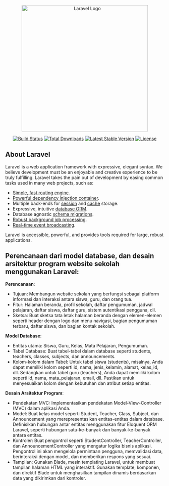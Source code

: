<p align="center"><a href="https://laravel.com" target="_blank"><img src="https://raw.githubusercontent.com/laravel/art/master/logo-lockup/5%20SVG/2%20CMYK/1%20Full%20Color/laravel-logolockup-cmyk-red.svg" width="400" alt="Laravel Logo"></a></p>

<p align="center">
<a href="https://github.com/laravel/framework/actions"><img src="https://github.com/laravel/framework/workflows/tests/badge.svg" alt="Build Status"></a>
<a href="https://packagist.org/packages/laravel/framework"><img src="https://img.shields.io/packagist/dt/laravel/framework" alt="Total Downloads"></a>
<a href="https://packagist.org/packages/laravel/framework"><img src="https://img.shields.io/packagist/v/laravel/framework" alt="Latest Stable Version"></a>
<a href="https://packagist.org/packages/laravel/framework"><img src="https://img.shields.io/packagist/l/laravel/framework" alt="License"></a>
</p>

## About Laravel

Laravel is a web application framework with expressive, elegant syntax. We believe development must be an enjoyable and creative experience to be truly fulfilling. Laravel takes the pain out of development by easing common tasks used in many web projects, such as:

- [Simple, fast routing engine](https://laravel.com/docs/routing).
- [Powerful dependency injection container](https://laravel.com/docs/container).
- Multiple back-ends for [session](https://laravel.com/docs/session) and [cache](https://laravel.com/docs/cache) storage.
- Expressive, intuitive [database ORM](https://laravel.com/docs/eloquent).
- Database agnostic [schema migrations](https://laravel.com/docs/migrations).
- [Robust background job processing](https://laravel.com/docs/queues).
- [Real-time event broadcasting](https://laravel.com/docs/broadcasting).

Laravel is accessible, powerful, and provides tools required for large, robust applications.

## Perencanaan dari model database, dan desain arsitektur program website sekolah menggunakan Laravel:

**Perencanaan**:
- Tujuan: Membangun website sekolah yang berfungsi sebagai platform informasi dan interaksi antara siswa, guru, dan orang tua.
- Fitur: Halaman beranda, profil sekolah, daftar pengumuman, jadwal pelajaran, daftar siswa, daftar guru, sistem autentikasi pengguna, dll.
- Sketsa: Buat sketsa tata letak halaman beranda dengan elemen-elemen seperti header dengan logo dan menu navigasi, bagian pengumuman terbaru, daftar siswa, dan bagian kontak sekolah.

**Model Database**:
- Entitas utama: Siswa, Guru, Kelas, Mata Pelajaran, Pengumuman.
- Tabel Database: Buat tabel-tabel dalam database seperti students, teachers, classes, subjects, dan announcements.
- Kolom-kolom dalam Tabel: Untuk tabel siswa (students), misalnya, Anda dapat memiliki kolom seperti id, nama, jenis_kelamin, alamat, kelas_id, dll. Sedangkan untuk tabel guru (teachers), Anda dapat memiliki kolom seperti id, nama, mata_pelajaran, email, dll. Pastikan untuk menyesuaikan kolom dengan kebutuhan dan atribut setiap entitas.

**Desain Arsitektur Program**:
- Pendekatan MVC: Implementasikan pendekatan Model-View-Controller (MVC) dalam aplikasi Anda.
- Model: Buat kelas model seperti Student, Teacher, Class, Subject, dan Announcement yang merepresentasikan entitas-entitas dalam database. Definisikan hubungan antar entitas menggunakan fitur Eloquent ORM Laravel, seperti hubungan satu-ke-banyak dan banyak-ke-banyak antara entitas.
- Kontroler: Buat pengontrol seperti StudentController, TeacherController, dan AnnouncementController yang mengatur logika bisnis aplikasi. Pengontrol ini akan mengelola permintaan pengguna, memvalidasi data, berinteraksi dengan model, dan memberikan respons yang sesuai.
- Tampilan: Gunakan Blade, mesin templating Laravel, untuk membuat tampilan halaman HTML yang interaktif. Gunakan template, komponen, dan direktif Blade untuk menghasilkan tampilan dinamis berdasarkan data yang dikirimkan dari kontroler.